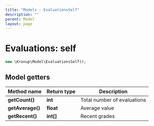 ```yaml
---
title: "Models - EvaluationsSelf"
description: ""
parent: Model
layout: page
---
```


# Evaluations: self

```php
new \Kronup\Model\EvaluationsSelf();
```

## Model getters

Method name | Return type | Description
------------ | ------------- | -------------
**getCount()** | **int** | Total number of evaluations
**getAverage()** | **float** | Average value
**getRecent()** | **int[]** | Recent grades

